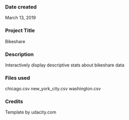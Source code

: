 ### Date created
March ‎13, ‎2019

### Project Title
Bikeshare

### Description
Interactively display descriptive stats about bikeshare data

### Files used
chicago.csv
new_york_city.csv
washington.csv

### Credits
Template by udacity.com
